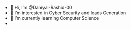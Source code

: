 - 👋 Hi, I’m @Daniyal-Rashid-00
- 👀 I’m interested in Cyber Security and leads Generation
- 🌱 I’m currently learning Computer Science
- 
<!---
Daniyal-Rashid-00/Daniyal-Rashid-00 is a ✨ special ✨ repository because its `README.md` (this file) appears on your GitHub profile.
You can click the Preview link to take a look at your changes.
--->
